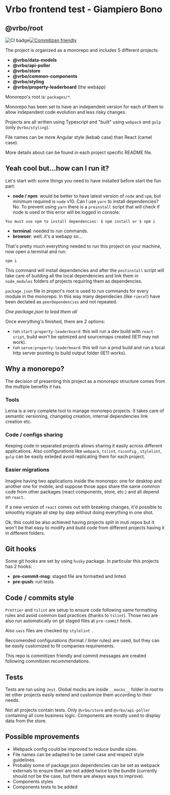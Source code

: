 # Vrbo frontend test - Giampiero Bono

## @vrbo/root

![CI badge](https://github.com/giampierobono/vrbo-test/workflows/vrtbo-test:ci/badge.svg)[![Commitizen friendly](https://img.shields.io/badge/commitizen-friendly-brightgreen.svg)](http://commitizen.github.io/cz-cli/)

The project is organized as a monorepo and includes 5 different projects:

* **@vrbo/data-models**
* **@vrbo/api-poller**
* **@vrbo/store**
* **@vrbo/common-components**
* **@vrbo/styling**
* **@vrbo/property-leaderboard** (the webapp)

Monorepo's root is: `packages/*`.

Monorepo has been set to have an independent version for each of them to allow independent code evolution
and less risky changes. 

Projects are all written using Typescript and "built" using `webpack` and `gulp` (only `@vrbo/styling`).

File names can be more Angular style (kebab case) than React (camel case).

More details about can be found in each project specific README file.

## Yeah cool but...how can I run it?

Let's start with some things you need to have installed before start the fun part:

* **node / npm**: would be better to have latest version of `node` and `npm`, but minimum required is `node` v10.
Can I use `yarn` to install dependencies? No. To prevent using `yarn` there is a `preinstall` script that will check
if node is used or this error will be logged in console:

`
   You must use npm to install dependencies:
  $ npm install
   or
  $ npm i
`

* **terminal**: needed to run commands.
* **browser**: well..it's a webapp so...

That's pretty much everything needed to run this project on your machine, now open a terminal and run: 

`npm i` 

This command will install dependencies and after the `postinstall` script will take care of building all the local dependencies and link them in `node_modules` folders of projects requiring them as dependencies. 

`package.json` file in project's root is used to run commands for every module in the monorepo. In this way many dependecies (like `rimraf`) have been declated as `peerDependencies` and not repeated. 

*One package.json to lead them all*

Once everything's finished, there are 2 options:

* run `start:property-leaderboard`: this will run a dev build with `react-sript`, build won't be optmized and sourcemaps created (IE11 may not work).
* run `serve:property-leaderboard`: this will run a prod build and run a local http server pointing to build output folder (IE11 works).

## Why a monorepo? 

The decision of presenting this project as a monorepo structure comes from the multiple benefits it has.

### Tools

Lerna is a very complete tool to manage monorepo projects. It takes care of semantic versioning, changelog creation,
internal dependencies link creation etc.

### Code / configs sharing

Keeping  code in separated projects allows sharing it easily across different applications. Also configurations like `webpack`, `tslint`, `tsconfig` , `stylelint`, ` gulp` can be easily exteded avoid replicating them for each project.

### Easier migrations

Imagine having two applications inside the monorepo: one for desktop and another one for mobile, and suppose those apps share the same common code from other packages (react components, store, etc.) and all depend on `react`. 

If a new version of `react` comes out with breaking changes, it'd possible to smoothly migrate all step by step without doing everything in one shot. 

Ok, this could be also achieved having projects split in muti repos but it won't be that easy to modify and build code from different projects having it in different folders. 

## Git hooks

Some git hooks are set by using `husky` package. In particular this projects has 2 hooks: 

* **pre-commit-msg**: staged file are formatted and linted 
* **pre-push**: run tests

## Code / commits style

`Prettier` and `tslint` are setup to ensure code following same formatting rules and avoid common bad practices (thanks to `tslint`). Those two are also run automatically on git staged files at `pre-commit` hook.

Also `sass` files are checked by `stylelint `.

Reccomended configurations (format / linter rules) are used, but they can be easily customized to fit companies requirements.

This repo is commitizen friendly and commit messages are created following commitizen recommendations. 

## Tests

Tests are run using `Jest`. Global mocks are inside `__mocks__` folder in root to let other projects easily extend and customize them according to their needs. 

Not all projects contain tests. Only `@vrbo/store` and `@vrbo/api-poller` containing all core business logic. Components are mostly used to display data from the store.

## Possible mprovements

* Webpack config could be improved to reduce bundle sizes.
* File names can be adapted to be camel case and respect style guidelines. 
* Probably some of package.json dependencies can be set as webpack externals to ensure their are not added twice to the bundle (currently should not be the case, but there are always ways to improve).
* Components styles
* Components tests  to be added
